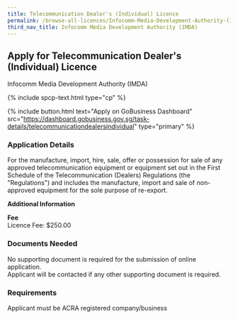 ```yaml
---
title: Telecommunication Dealer's (Individual) Licence
permalink: /browse-all-licences/Infocomm-Media-Development-Authority-(IMDA)/Telecommunication-Dealers-(Individual)-Licence
third_nav_title: Infocomm Media Development Authority (IMDA)
---
```


## Apply for Telecommunication Dealer's (Individual) Licence

Infocomm Media Development Authority (IMDA)

{% include spcp-text.html type="cp" %}

{% include button.html text="Apply on GoBusiness Dashboard" src="https://dashboard.gobusiness.gov.sg/task-details/telecommunicationdealersindividual" type="primary" %}

<H3>Application Details</H3>

<p>For the manufacture, import, hire, sale, offer or possession for sale of any approved telecommunication equipment or equipment set out in the First Schedule of the Telecommunication (Dealers) Regulations (the "Regulations") and includes the manufacture, import and sale of non-approved equipment for the sole purpose of re-export.</p>

<strong>Additional Information</strong>

<p><strong>Fee<br /></strong>Licence Fee: $250.00</p>

<H3>Documents Needed</H3>

<p>No supporting document is required for the submission of online application.<br>Applicant will be contacted if any other supporting document is required.</p>

<H3>Requirements</H3>

Applicant must be ACRA registered company/business

